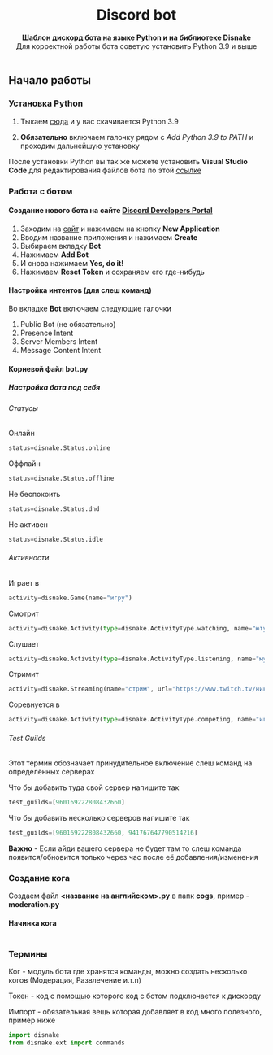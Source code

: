 <div align="center">
 <h1 align="center">  Discord bot </h1>
 <strong>Шаблон дискорд бота на языке Python и на библиотеке Disnake</strong><br />Для корректной работы бота советую установить Python 3.9 и выше<br /><br/>
 </div>
 
## Начало работы
### Установка Python
1. Тыкаем [сюда](https://www.python.org/ftp/python/3.9.0/python-3.9.0-amd64.exe) и у вас скачивается Python 3.9

2. **Обязательно** включаем галочку рядом с *Add Python 3.9 to PATH* и проходим дальнейшую установку

После установки Python вы так же можете установить **Visual Studio Code** для редактирования файлов бота по этой [ссылке](https://code.visualstudio.com/Download)

### Работа с ботом
#### Создание нового бота на сайте [Discord Developers Portal](https://discord.com/developers/applications)

1. Заходим на [сайт](https://discord.com/developers/applications) и нажимаем на кнопку **New Application**
2. Вводим название приложения и нажимаем **Create**
3. Выбираем вкладку **Bot**
4. Нажимаем **Add Bot**
5. И снова нажимаем **Yes, do it!**
6. Нажимаем **Reset Token** и сохраняем его где-нибудь

#### Настройка интентов (для слеш команд)

Во вкладке **Bot** включаем следующие галочки
1. Public Bot (не обязательно)
2. Presence Intent
3. Server Members Intent
4. Message Content Intent

#### Корневой файл **bot.py**
##### Настройка бота под себя
###### Статусы
 Онлайн
 ```py
status=disnake.Status.online
```

 Оффлайн
 ```py
status=disnake.Status.offline
```

 Не беспокоить
 ```py
status=disnake.Status.dnd
```

 Не активен
```py
status=disnake.Status.idle
```

###### Активности
 Играет в
 ```py
 activity=disnake.Game(name="игру")
 ```
 
 Смотрит
 ```py
 activity=disnake.Activity(type=disnake.ActivityType.watching, name="ютуб")
 ```
 
 Слушает
 ```py
 activity=disnake.Activity(type=disnake.ActivityType.listening, name="музыку")
 ```
 
 Стримит
 ```py
 activity=disnake.Streaming(name="стрим", url="https://www.twitch.tv/никнейм") #если убрать аргумент url то кнопки просто не будет, но все будет работать
 ```
 
 Соревнуется в
 ```py
 activity=disnake.Activity(type=disnake.ActivityType.competing, name="игре")
 ```

###### Test Guilds
 Этот термин обозначает принудительное включение слеш команд на определённых серверах
 
 Что бы добавить туда свой сервер напишите так
 ```py
 test_guilds=[960169222808432660]
 ```
 
 Что бы добавить несколько серверов напишите так
 ```py
 test_guilds=[960169222808432660, 941767647790514216]
 ```
 **Важно** - Если айди вашего сервера не будет там то слеш команда появится/обновится только через час после её добавления/изменения
 
 ### Создание кога
 Создаем файл **<название на английском>.py** в папк **cogs**, пример - **moderation.py**
 #### Начинка кога
 ```py
 
 ```
 
 ### Термины
 Ког - модуль бота где хранятся команды, можно создать несколько когов (Модерация, Развлечение и.т.п)
 
 Токен - код с помощью которого код с ботом подключается к дискорду
 
 Импорт - обязательная вещь которая добавляет в код много полезного, пример ниже
 
 ```py
 import disnake
 from disnake.ext import commands
 ```
